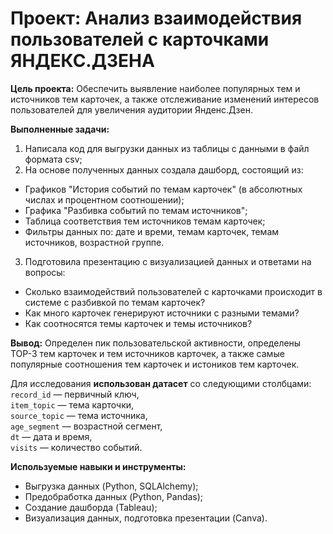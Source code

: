 # Проект: Анализ взаимодействия пользователей с карточками ЯНДЕКС.ДЗЕНA
**Цель проекта:** Обеспечить выявление наиболее популярных тем и источников тем карточек, а также отслеживание изменений интересов пользователей для увеличения аудитории Янденс.Дзен. 

**Выполненные задачи:**
1. Написала код для выгрузки данных из таблицы с данными в файл формата csv;
2. На основе полученных данных создала дашборд, состоящий из:
- Графиков "История событий по темам карточек" (в абсолютных числах и процентном соотношении);
- Графика "Разбивка событий по темам источников";
- Таблица соответствия тем источников темам карточек;
- Фильтры данных по: дате и времи, темам карточек, темам источников, возрастной группе.
3. Подготовила презентацию с визуализацией данных и ответами на вопросы:
  - Cколько взаимодействий пользователей с карточками происходит в системе с разбивкой по темам карточек?
  - Как много карточек генерируют источники с разными темами?
  - Как соотносятся темы карточек и темы источников?
    
**Вывод:**  Определен пик пользовательской активности, определены ТОР-3 тем карточек и тем источников карточек, а также самые популярные
соотношения тем карточек и истоников тем карточек.
  
Для исследования **использован датасет** со следующими столбцами:  
`record_id` — первичный ключ,   
`item_topic` — тема карточки,  
`source_topic` — тема источника,  
`age_segment` — возрастной сегмент,  
`dt` — дата и время,  
`visits` — количество событий.    

**Используемые навыки и инструменты:**
* Выгрузка данных (Python, SQLAlchemy);
* Предобработка данных (Python, Pandas);
* Создание дашборда (Tableau);
* Визуализация данных, подготовка презентации (Canva).
